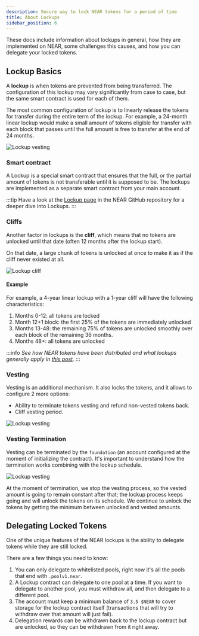 ```yaml
---
description: Secure way to lock NEAR tokens for a period of time
title: About Lockups
sidebar_position: 6
---
```


These docs include information about lockups in general, how they are implemented on NEAR, some challenges this causes, and how you can delegate your locked tokens.

## Lockup Basics

A **lockup** is when tokens are prevented from being transferred. The configuration of this lockup may vary significantly from case to case, but the same smart contract is used for each of them.

The most common configuration of lockup is to linearly release the tokens for transfer during the entire term of the lockup. For example, a 24-month linear lockup would make a small amount of tokens eligible for transfer with each block that passes until the full amount is free to transfer at the end of 24 months.

![Lockup vesting](@site/static/img/lockup/lockup-1.png)

### Smart contract

A Lockup is a special smart contract that ensures that the full, or the partial amount of tokens is not transferable until it is supposed to be.
The lockups are implemented as a separate smart contract from your main account.

:::tip
 Have a look at the [Lockup page](https://github.com/near/core-contracts/tree/master/lockup) in the NEAR GitHub repository for a deeper dive into Lockups.
:::

### Cliffs

Another factor in lockups is the **cliff**, which means that no tokens are unlocked until that date (often 12 months after the lockup start).

On that date, a large chunk of tokens is unlocked at once to make it as if the cliff never existed at all.

![Lockup cliff](@site/static/img/lockup/lockup-cliff.png)


#### Example

For example, a 4-year linear lockup with a 1-year cliff will have the following characteristics:

1. Months 0-12: all tokens are locked
2. Month 12+1 block: the first 25% of the tokens are immediately unlocked
3. Months 13-48: the remaining 75% of tokens are unlocked smoothly over each block of the remaining 36 months.
4. Months 48+: all tokens are unlocked


:::info
_See how NEAR tokens have been distributed and what lockups generally apply in_ [_this post_](https://near.org/blog/near-token-supply-and-distribution/)_._
:::

### Vesting

Vesting is an additional mechanism. It also locks the tokens, and it allows to configure 2 more options:

- Ability to terminate tokens vesting and refund non-vested tokens back.
- Cliff vesting period.

![Lockup vesting](@site/static/img/lockup/lockup-vesting.png)

### Vesting Termination

Vesting can be terminated by the `foundation` (an account configured at the moment of initializing the contract). It's important to understand how the termination works combining with the lockup schedule.

![Lockup vesting](@site/static/img/lockup/lockup-term.png)

At the moment of termination, we stop the vesting process, so the vested amount is going to remain constant after that; the lockup process keeps going and will unlock the tokens on its schedule. We continue to unlock the tokens by getting the minimum between unlocked and vested amounts.

## Delegating Locked Tokens

One of the unique features of the NEAR lockups is the ability to delegate tokens while they are still locked.

There are a few things you need to know:

1. You can only delegate to whitelisted pools, right now it's all the pools that end with `.poolv1.near`.
2. A Lockup contract can delegate to one pool at a time. If you want to delegate to another pool, you must withdraw all, and then delegate to a different pool.
3. The account must keep a minimum balance of `3.5 $NEAR` to cover storage for the lockup contract itself (transactions that will try to withdraw over that amount will just fail).
4. Delegation rewards can be withdrawn back to the lockup contract but are unlocked, so they can be withdrawn from it right away.
